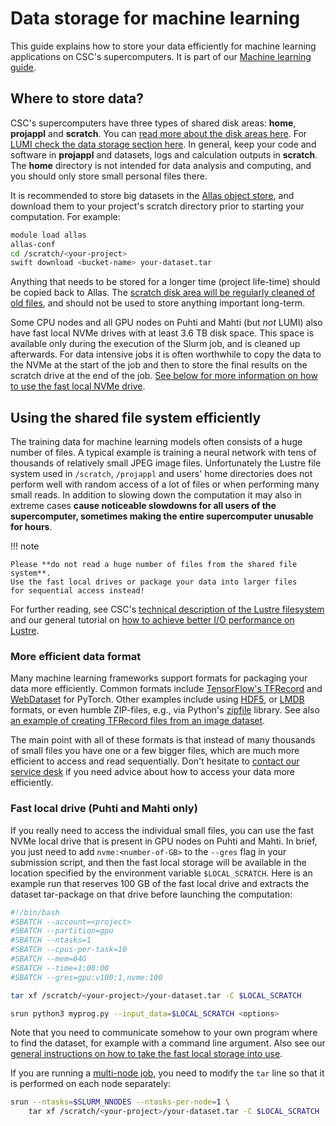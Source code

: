 # Data storage for machine learning

This guide explains how to store your data efficiently for machine learning
applications on CSC's supercomputers. It is part of our [Machine learning
guide](ml-guide.md).

## Where to store data?

CSC's supercomputers have three types of shared disk areas: **home**,
**projappl** and **scratch**. You can [read more about the disk areas
here](../../computing/disk.md). For [LUMI check the data storage
section here](https://docs.lumi-supercomputer.eu/storage/). In
general, keep your code and software in **projappl** and datasets,
logs and calculation outputs in **scratch**. The **home** directory is
not intended for data analysis and computing, and you should only
store small personal files there.

It is recommended to store big datasets in the [Allas object
store](../../data/Allas/index.md), and download them to your project's
scratch directory prior to starting your computation. For example:

```bash
module load allas
allas-conf
cd /scratch/<your-project>
swift download <bucket-name> your-dataset.tar
```

Anything that needs to be stored for a longer time (project life-time)
should be copied back to Allas. The [scratch disk area will be
regularly cleaned of old files](clean-up-data.md), and should not be used to store
anything important long-term.

Some CPU nodes and all GPU nodes on Puhti and Mahti (but *not* LUMI)
also have fast local NVMe drives with at least 3.6 TB disk space. This
space is available only during the execution of the Slurm job, and is
cleaned up afterwards. For data intensive jobs it is often worthwhile
to copy the data to the NVMe at the start of the job and then to store
the final results on the scratch drive at the end of the job. [See
below for more information on how to use the fast local NVMe
drive](#fast-local-drive).


## Using the shared file system efficiently

The training data for machine learning models often consists of a huge number of
files. A typical example is training a neural network with tens of thousands of
relatively small JPEG image files. Unfortunately the Lustre file system used in
`/scratch`, `/projappl` and users' home directories does not perform
well with random access of a lot of files or when performing many
small reads. In addition to slowing down the computation it may also
in extreme cases **cause noticeable slowdowns for all users of the
supercomputer, sometimes making the entire supercomputer unusable for
hours**.

!!! note

    Please **do not read a huge number of files from the shared file system**.
    Use the fast local drives or package your data into larger files
    for sequential access instead!

For further reading, see CSC's [technical description of the Lustre
filesystem](../../computing/lustre.md) and our general tutorial on [how to
achieve better I/O performance on Lustre](lustre_performance.md).


### More efficient data format

Many machine learning frameworks support formats for packaging your
data more efficiently. Common formats include [TensorFlow's
TFRecord](https://www.tensorflow.org/tutorials/load_data/tfrecord) and
[WebDataset](https://webdataset.github.io/webdataset/) for PyTorch.
Other examples include using
[HDF5](https://towardsdatascience.com/hdf5-datasets-for-pytorch-631ff1d750f5),
or [LMDB](http://deepdish.io/2015/04/28/creating-lmdb-in-python/)
formats, or even humble ZIP-files, e.g., via Python's
[zipfile](https://docs.python.org/3/library/zipfile.html) library.
See also [an example of creating TFRecord files from an image
dataset](https://github.com/CSCfi/machine-learning-scripts/blob/master/notebooks/tf2-pets-create-tfrecords.ipynb).

The main point with all of these formats is that instead of many
thousands of small files you have one or a few bigger files, which are
much more efficient to access and read sequentially. Don't hesitate to
[contact our service desk](../contact.md) if you need advice about how
to access your data more efficiently.


### Fast local drive (Puhti and Mahti only)

If you really need to access the individual small files, you can use
the fast NVMe local drive that is present in GPU nodes on Puhti and
Mahti. In brief, you just need to add `nvme:<number-of-GB>` to the
`--gres` flag in your submission script, and then the fast local
storage will be available in the location specified by the environment
variable `$LOCAL_SCRATCH`. Here is an example run that reserves 100 GB
of the fast local drive and extracts the dataset tar-package on that
drive before launching the computation:

```bash
#!/bin/bash
#SBATCH --account=<project>
#SBATCH --partition=gpu
#SBATCH --ntasks=1
#SBATCH --cpus-per-task=10
#SBATCH --mem=64G
#SBATCH --time=1:00:00
#SBATCH --gres=gpu:v100:1,nvme:100

tar xf /scratch/<your-project>/your-dataset.tar -C $LOCAL_SCRATCH

srun python3 myprog.py --input_data=$LOCAL_SCRATCH <options>
```

Note that you need to communicate somehow to your own program where to find the
dataset, for example with a command line argument. Also see our [general
instructions on how to take the fast local storage into
use](../../computing/running/creating-job-scripts-puhti.md#local-storage).

If you are running a [multi-node job](ml-multi.md), you need to modify the `tar`
line so that it is performed on each node separately:

```bash
srun --ntasks=$SLURM_NNODES --ntasks-per-node=1 \
    tar xf /scratch/<your-project>/your-dataset.tar -C $LOCAL_SCRATCH
```
